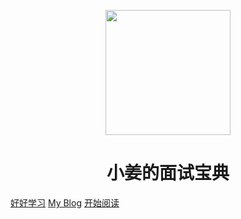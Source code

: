 <p align="center">
<img src="https://pic2.zhimg.com/80/v2-3df948f3668fa140f2743727cab9954d_720w.jpg" width="200" height="200"/>
</p>
<h1 align="center">小姜的面试宝典</h1>

[好好学习]()
[My Blog](https://www.cnblogs.com/pengcode/)
[开始阅读](#docsify-demo)




